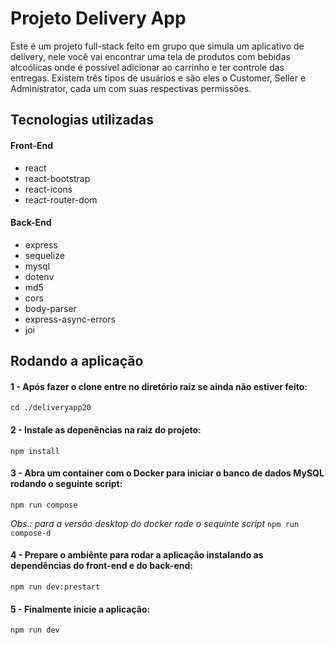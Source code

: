 # Projeto Delivery App
Este é um projeto full-stack feito em grupo que simula um aplicativo de delivery, nele você vai encontrar uma tela de produtos com bebidas alcoólicas onde é possível adicionar ao carrinho e ter controle das entregas. Existem três tipos de usuários e são eles o Customer, Seller e Administrator, cada um com suas respectivas permissões.

## Tecnologias utilizadas
#### Front-End
  - react
  - react-bootstrap
  - react-icons
  - react-router-dom

#### Back-End
  - express
  - sequelize
  - mysql
  - dotenv
  - md5
  - cors
  - body-parser
  - express-async-errors
  - joi

## Rodando a aplicação
#### 1 - Após fazer o clone entre no diretório raiz se ainda não estiver feito:
```cd ./deliveryapp20```

#### 2 - Instale as depenências na raiz do projeto:
```npm install```

#### 3 - Abra um container com o Docker para iniciar o banco de dados MySQL rodando o seguinte script:
```npm run compose```

*Obs.: para a versão desktop do docker rode o sequinte script*
```npm run compose-d```

#### 4 - Prepare o ambiênte para rodar a aplicação instalando as dependências do front-end e do back-end:
```npm run dev:prestart```

#### 5 - Finalmente inicie a aplicação:
```npm run dev```
